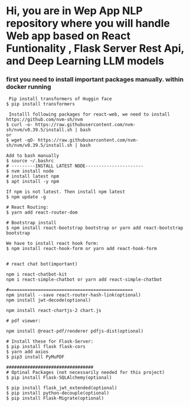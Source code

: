 # Hi, you are in Wep App NLP repository where  you will handle Web app based on React Funtionality , Flask Server Rest Api, and Deep Learning LLM models
### first  you need to install important packages manually. within docker running 

```shell
 Pip install transformers of Huggin face
$ pip install transformers
```

```shell
 Installl following packages for react-web, we need to install
https://github.com/nvm-sh/nvm
$ curl -o- https://raw.githubusercontent.com/nvm-sh/nvm/v0.39.5/install.sh | bash
or
$ wget -qO- https://raw.githubusercontent.com/nvm-sh/nvm/v0.39.5/install.sh | bash
```
```shell
Add to bash manually
$ source ~/.bashrc
# ---------INSTALL LATEST NODE----------------------
$ nvm install node
# install latest npm
$ apt install -y npm
```
```shell
If npm is not latest. Then install npm latest
$ npm update -g
```

```shell
# React Routing:
$ yarn add react-router-dom

# Bootstrap install
$ npm install react-bootstrap bootstrap or yarn add react-bootstrap bootstrap

We have to install react hook form:
$ npm install react-hook-form or yarn add react-hook-form
```

```shell

# react chat bot(important)

npm i react-chatbot-kit
npm i react-simple-chatbot or yarn add react-simple-chatbot

#===============================================
npm install --save react-router-hash-link(optional)
npm install jwt-decode(optional)

npm install react-chartjs-2 chart.js

# pdf viewer:

npm install @react-pdf/renderer pdfjs-dist(optional)

```
```shell
# Install these for Flask-Server:
$ pip install flask flask-cors
$ yarn add axios    
$ pip3 install PyMuPDF

#################################
# Optinal Packages (not necessarily needed for this project)
$ pip install Flask-SQLAlchemy(optional)

$ pip install flask_jwt_extended(optional)
$ pip install python-decouple(optional)
$ pip install Flask-Migrate(optional)

```


